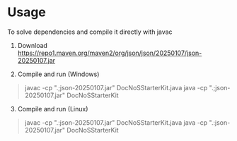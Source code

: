 # Usage

To solve dependencies and compile it directly with javac

1) Download https://repo1.maven.org/maven2/org/json/json/20250107/json-20250107.jar

2) Compile and run (Windows)
>javac -cp ".;json-20250107.jar" DocNoSStarterKit.java
>java -cp ".;json-20250107.jar" DocNoSStarterKit

3) Compile and run (Linux)
>javac -cp ".:json-20250107.jar" DocNoSStarterKit.java
>java -cp ".:json-20250107.jar" DocNoSStarterKit
